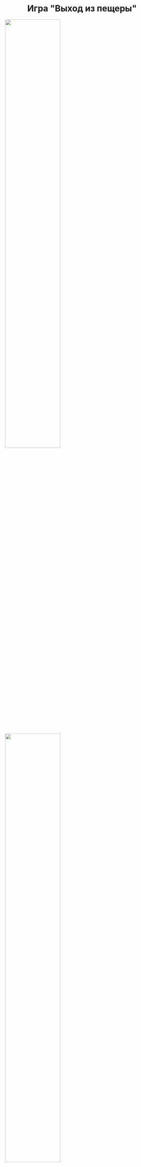 <h1 align="center">Игра "Выход из пещеры"</h1>

<img src="./readme_assets/map1.png" width="60%">
<img src="./readme_assets/map2.png" width="60%">


## Описание программы

Программа - это игра на двумерном поле с управлением с клавиатуры. 

Цель игры - провести синий шар к выходу из пещеры, минуя все остальные шары. Управление шаром осуществляется курсорными клавишами. Выход представляет собой зеленый прямоугольник.

Игра имеет несколько уровней, с повышением уровня число шаров увеличивается. При проигрыше игра возвращается на первый уровень. 

Карта пещеры, местоположение управляемого шара, шаров-противников и блока выхода генерируются случайным образом. 



## Техническое задание

### Цель создания программы
Создать двумерную игру с простой графикой и управлением с помощью мыши и/или клавиатуры.

### Функциональные требования
- В программе должна быть реализована реакция на действия пользователя через события мыши и/или клавиатуры
- В программе должно быть реализовано движение и взаимодействие персонажей между собой и с другими объектами с помощью спрайтов
- Программа должна осуществлять слежение за главным персонажем с помощью разработанного объекта - камеры
- Программа должна содержать игровой процесс: начало игры, завершение игры при победе или поражении игрока
- В игре должны быть реализованы как минимум 2 уровня или 2 режима игрового процесса 


### Нефункциональные требования 

#### Интерфейс пользователя
- Графический интерфейс пользователя должен быть реализован с помощью библиотеки pygame

#### Требования к надежности
- Необходимо предусмотреть блокировку некорректных действий пользователя при работе с программой

#### Требования к производительности
- Программа должна стабильно работать при большом размере карты и персонажей
- Процесс загрузки игры не должен превышать 20 секунд
- Процесс загрузки уровня не должен превышать 10 секунд
 

## Руководство пользователя

### Старт игры

При запуске игры перед пользователем возникает окно с названием игры и кратким описанием. Также предложены действия: нажатие клавиши **Пробел** - начать игру, нажати клавиши **Escape** - выход из программы. При нажатии клавиши **Пробел** на несколько секунд появляется окно с указанием уровня (первого), а затем загружается сам уровень.

### Игровой процесс

Уровень представляет собой случайно сгенерированную карту, где часть ячеек является непроходимыми стенками. С помощью курсорных клавиш пользователь может управлять синим шаром. 

Помимо него на карте есть вражеские шары, которые перемещаются по прямой, колеблясь между стенками. Цвет вражеских шаров соответствует их скорости: желто-зеленые - медленные, желтые - со средней скоростью, розовые - быстрые. Если синий шар касается любого из шаров, игрок проигрывает.

Выход, к которому нужно провести синий шар - это зеленый прямоугольник. Цель игрока - найти выход на карте, лавируя между вражескими шарами.

### Повышение уровня

В случае выигрыша - достижения выхода - загружается следующий уровень игры. С повышением уровня количество вражеских шаров увеличивается. 

Также с изменением происходит чередование двух видов карт: пещера в виде комнат, соединенных тоннелями, и пещера в виде лабиринта с изрезанными стенками и извилистыми коридорами. Генерация карт пещер происходит случайным образом.

### Проигрыш

При проигрыше - пересечении с вражеским шаром - открывается окно с предложением начать игру с начала (с первого уровня) по нажатию клавиши **Пробел** или выйти из игры по нажатию клавиши **Escape**.

### Выход из игры

Завершить игру можно в любой момент с помощью закрытия окна или нажатием клавиши **Escape**.



## Программные требования

Программа написана на языке Python3 и требует установленного интерпретатора для запуска.
Необходимые библиотеки Python3:
- numpy
- pygame


  
## Установка и запуск

Программа содержит основной запускаемый модуль **main.py** и набор модулей в директории **modules**, описывающих дополнительные окна и виджеты и подгружаемых автоматически.

В директории **data** содержатся дополнительные файлы - тайлы для объектов игры.

Установки программы не требуется. Для запуска программы следует запустить в интерпретаторе (с установленными требуемыми библиотеками) файл **main.py**.


## Особенности реализации

Основной игровой процесс описан в классе **Game** из файла Game.py. В частности, весь цикл игры выполняется методом **game**.

Описание класса **Game**:
- атрибут **MAP_TYPES** содержит возможные типы карт
- атрибут **TILE_IMAGES** содержит унифицированное описание возможных тайлов (в программе используются не все приведенные тайлы).
- метод **__init__** создает основные поля класса. Часть параметров игры, касающаяся параметров окна и карты, выведена в класс **Settings**, объект которого создается как поле класса **Game**.
- метод **new_level** выполняет настройку нового уровня, очистку групп спрайтов, вызывает методы для генерации карты и заполнения групп спрайтов.
- метод **reset_first_level** устанавливает состояние параметров для сброса уровня игры на первый.
- метод **generate_level** вызывает генерацию карты в формате numpy (массива), вызывает генерацию тайлов и установку камеры на управляемого персонажа.
- метод **generate_map** - вспомогательный метод, выполняющий шаги для генерации массива карты.
- методы **load_image**, **set_images** - выполняют загрузку изображений тайлов.
- метод **set_tiles** генерирует тайлы (в соответствии с массивом карты): стен, управляемого шара, вражеских шаров, выхода. Для стен и выхода используется класс-спрайт **Tile**, для управляемого шара - **Player**, для вражеских шаров - **Enemy**.
- методы **start_game_screen**, **start_level_screen**, **fall_screen** отображают вспомогательные экраны: стартовый экран, экран перед загрузкой уровня и экран при проигрыше соответственно.
- метод **check_end_level** проверяет условия завершения уровня (победа и проигрыш)
- метод **run_level** содержит основной цикл отрисовки с обработкой потока событий - в ходе прохождения уровня.
- метод **terminate** предназначен для завершения работы программы.
- метод **game** содержит цепочку вызовов других методов для функционирования всей игры.

Файл **Sprites.py** содержит классы спрайтов и групп спрайтов.

Файл **Camera.py** содержит класс **Camera** для слежения за управляемым шаром. Предусмотрено прекращение слежения при приближении к границе карты.

Файл **Board.py** содержит класс **Board**, описывающий массив карты уровня. Карта уровня описывается массивом numpy и содержит информацию только о расположении стен и открытых участков. 

Файл **Rooms.py** содержит класс **Chamber**, являющийся наследником класса Board и создающий массив карты уровня в виде комнат, соединенных тоннелями. Помимо него в файле содержатся вспомогательные классы для генерации карты. Генерация выполняется по алгоритму: разбиение пространства на ячейки, генерация комнат в ячейках, генерация коридоров между соседними комнатами. Идея алгоритма взята из статьи <a>https://habr.com/ru/post/461087/</a>. Полная генерация карты в этом классе (как и в следующем) выполняется специальным методом **final**.

Файл **Cave.py** содержит класс **Cave**, являющийся наследником класса Board и создающий массив карты уровня в виде пещеры естественного вида. Для этого был использован классический способ генерации пещер — использование клеточного автомата. Параметры клеточного автомата были подобраны перебором для создания извилистой, но при этом максимально связной пещеры. Удаление изолированных ячеек и блоков ячеек ("островов") было реализовано с помощью алгоритма подсчета кластеров, при этом определялся самый большой кластер, остальные удалялись. 

Классы, связанные с генерацией пещер, по сути отделены от игры. Они разрабатывались таким образом, чтобы их можно было использовать и в других программах. 


## Дальнейшее развитие

Данную игру можно развить далее в следующих направлениях:
- Разработать более сложное поведение вражеских шаров.
- Добавить ограничение по времени на прохождение карты.
- Сохранять статистику игроков, рекорды.
- Возможно создание другого режима игры - например, сбор предметов по карте.

